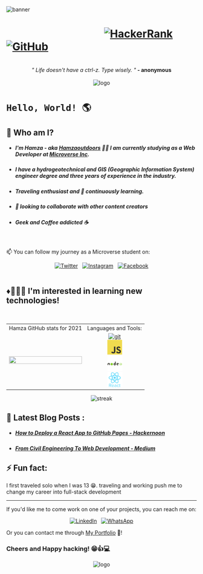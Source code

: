 
   <img alt="banner" src="https://user-images.githubusercontent.com/80895497/145676043-1ff4d571-ddb4-48fb-a458-4c015bed9443.gif"/>

# &nbsp;&nbsp;&nbsp;&nbsp;&nbsp;&nbsp;&nbsp;&nbsp;&nbsp;&nbsp;&nbsp;&nbsp;&nbsp;&nbsp;&nbsp;&nbsp;&nbsp;&nbsp;&nbsp;&nbsp;&nbsp;&nbsp;&nbsp;&nbsp;&nbsp;&nbsp;&nbsp;&nbsp;&nbsp;&nbsp;&nbsp;&nbsp;&nbsp;&nbsp;&nbsp;&nbsp;&nbsp;&nbsp;&nbsp;<a href="https://www.hackerrank.com/ellaouzihamza" target="_blank"><img alt="HackerRank" src="https://img.shields.io/badge/-Hackerrank-2EC866?style=for-the-badge&logo=HackerRank&logoColor=white"/></a>&nbsp;&nbsp;<a href="https://github.com/Hamzaoutdoors" target="_blank"><img alt="GitHub" src="https://img.shields.io/badge/github-%23121011.svg?style=for-the-badge&logo=github&logoColor=white"/></a>


 </br>
 <div align="center">
  <em align="center">" Life doesn't have a ctrl-z. Type wisely. "</em><strong> - anonymous</strong>
  </div>
 </br>
  <div align="center">
     <img alt="logo" src="https://camo.githubusercontent.com/d8d49a59fd20bc4cd6e471a051e4cec355061eab3a275fde5db124900af42456/68747470733a2f2f6d656469612e67697068792e636f6d2f6d656469612f7a6e74517a50513763664969632f67697068792e6769663f6369643d656366303565343738766c7a343462336f64647a75346f72746b78366169716e397a3834356f6e697532643939653437267269643d67697068792e6769662663743d67" width="100" height="100"/>
  </div>
 
# `Hello, World! 🌎` 
 
## 👨‍ Who am I?  


- ##### I'm Hamza - aka [Hamzaoutdoors](https://github.com/Hamzaoutdoors) 👨‍💻 I am currently studying as a Web Developer at [Microverse Inc](https://www.microverse.org/).
- ##### I have a hydrogeotechnical and GIS (Geographic Information System) engineer degree and three years of experience in the industry.
- ##### Traveling enthusiast and 🌱 continuously learning.
- ##### 👯 looking to collaborate with other content creators
- ##### Geek and Coffee addicted ☕

</br>

📫 You can follow my journey as a Microverse student on:
</br>

<div align="center">
 <a href="https://twitter.com/EllaouziHamza" target="_blank"><img alt="Twitter" src="https://img.shields.io/badge/@ellouzihamza-%231DA1F2.svg?style=for-the-badge&logo=Twitter&logoColor=white"/></a>&nbsp;&nbsp;
 <a href="https://www.instagram.com/hamzaoutdoors/?hl=fr" target="_blank"><img alt="Instagram" src="https://img.shields.io/badge/@hamzaoutdoors-%23E4405F.svg?style=for-the-badge&logo=Instagram&logoColor=white"/></a>&nbsp;&nbsp;
<a href="https://web.facebook.com/profile.php?id=100008420561138" target="_blank"><img alt="Facebook" src="https://img.shields.io/badge/Facebook-%231877F2.svg?style=for-the-badge&logo=Facebook&logoColor=white"/></a></div>
</br>

## :diamonds:🏃‍♂️💨 I'm interested in learning new technologies!

</br>
<table align="center">
  <tr>
    <td align="center"> Hamza GitHub stats for 2021</td>
    <td align="center">Languages and Tools:</td>
  </tr>
  <tr>
    <td align="center"><img src="https://github-readme-stats.vercel.app/api?username=Hamzaoutdoors&show_icons=true&theme=dark" width=100% height=100%></td>
    <td align="center"><a href="https://git-scm.com/" target="_blank"> <img src="https://www.vectorlogo.zone/logos/git-scm/git-scm-icon.svg" alt="git" width="40" height="40"/> </a> </br> <a href="https://developer.mozilla.org/en-US/docs/Web/JavaScript" target="_blank"> <img src="https://raw.githubusercontent.com/devicons/devicon/master/icons/javascript/javascript-original.svg" alt="javascript" width="40" height="40"/> </a> </br> <a href="https://nodejs.org" target="_blank"> <img src="https://raw.githubusercontent.com/devicons/devicon/master/icons/nodejs/nodejs-original-wordmark.svg" alt="nodejs" width="40" height="40"/> </a> </br> <a href="https://reactjs.org/" target="_blank"> <img src="https://raw.githubusercontent.com/devicons/devicon/master/icons/react/react-original-wordmark.svg" alt="react" width="40" height="40"/> </a></td>
  </tr>
 </table>
 
 <div align="center">
    <img src="https://github-readme-streak-stats.herokuapp.com/?user=Hamzaoutdoors&theme=github-dark" alt="streak""/> 
</div>
 
## 📕 Latest Blog Posts :
                                                                                                                   
- ##### [How to Deploy a React App to GitHub Pages - Hackernoon](https://hackernoon.com/how-to-deploy-a-react-app-to-github-pages)
- ##### [From Civil Engineering To Web Development - Medium](https://medium.com/@hamzaellaouzi/from-civil-engineer-with-3years-of-working-in-geology-to-software-engineer-8bfe708cc988)


## ⚡ Fun fact:
I first traveled solo when I was 13 😁. 
traveling and working push me to change my career into full-stack development

---

If you'd like me to come work on one of your projects, you can reach me on:
<div align="center">
<a href="https://www.linkedin.com/in/hamzaellaouzi/?locale=en_US" target="_blank"><img alt="LinkedIn" src="https://img.shields.io/badge/linkedin-%230077B5.svg?style=for-the-badge&logo=linkedin&logoColor=white"/></a>&nbsp;&nbsp;
<a href="https://wa.link/o8tc4d" target="_blank"><img alt="WhatsApp" src="https://img.shields.io/badge/WhatsApp-25D366?style=for-the-badge&logo=whatsapp&logoColor=white"/></a>
 </div>

Or you can contact me through [My Portfolio](https://hamza-el.netlify.app/) 💼!


### Cheers and Happy hacking! 😁👍💻

 <div align="center">
   <img alt="logo" src="https://user-images.githubusercontent.com/80895497/142746406-49f2ad11-4aac-42f4-bb4e-b705f408bd54.png" width="200" height="200"/>
  </div>
 </br>

